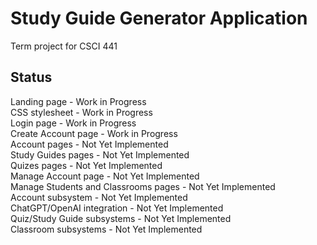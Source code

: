 # Study Guide Generator Application
Term project for CSCI 441

## Status
Landing page - Work in Progress  
CSS stylesheet - Work in Progress  
Login page - Work in Progress  
Create Account page - Work in Progress  
Account pages - Not Yet Implemented  
Study Guides pages - Not Yet Implemented  
Quizes pages - Not Yet Implemented  
Manage Account page - Not Yet Implemented  
Manage Students and Classrooms pages - Not Yet Implemented  
Account subsystem - Not Yet Implemented  
ChatGPT/OpenAI integration - Not Yet Implemented  
Quiz/Study Guide subsystems - Not Yet Implemented  
Classroom subsystems - Not Yet Implemented
